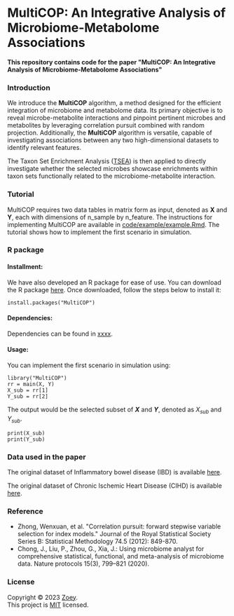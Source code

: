 # MultiCOP: An Integrative Analysis of Microbiome-Metabolome Associations

**This repository contains code for the paper "MultiCOP: An Integrative Analysis of Microbiome-Metabolome Associations"**


### Introduction

We introduce the **MultiCOP** algorithm, a method designed for the efficient integration of microbiome and metabolome data. Its primary objective is to reveal microbe-metabolite interactions and pinpoint pertinent microbes and metabolites by leveraging correlation pursuit combined with random projection. Additionally, the **MultiCOP** algorithm is versatile, capable of investigating associations between any two high-dimensional datasets to identify relevant features. 

The Taxon Set Enrichment Analysis ([TSEA](xxxxxx)) is then applied to directly investigate whether the selected microbes showcase enrichments within taxon sets functionally related to the microbiome-metabolite interaction.


### Tutorial

MultiCOP requires two data tables in matrix form as input, denoted as **X** and **Y**, each with dimensions of n_sample by n_feature. The instructions for implementing MultiCOP are available in [code/example/example.Rmd](https://github.com/zoey114/MultiCOP/blob/main/code/example/example.Rmd). The tutorial shows how to implement the first scenario in simulation.


### R package

#### Installment:
We have also developed an R package for ease of use. You can download the R package [here](xxxxxxxxxxx). Once downloaded, follow the steps below to install it:

```{r}
install.packages("MultiCOP")
```

#### Dependencies:

Dependencies can be found in [xxxx](xxxxxx).


#### Usage:

You can implement the first scenario in simulation using:

```{r}
library("MultiCOP")
rr = main(X, Y)
X_sub = rr[1]
Y_sub = rr[2]
```

The output would be the selected subset of **$X$** and **$Y$**, denoted as $X_{sub}$ and $Y_{sub}$.

```{r}
print(X_sub)
print(Y_sub)
```


### Data used in the paper

The original dataset of Inflammatory bowel disease (IBD) is available [here]().

The original dataset of Chronic Ischemic Heart Disease (CIHD) is available [here]().


### Reference
  - Zhong, Wenxuan, et al. "Correlation pursuit: forward stepwise variable selection for index models." Journal of the Royal Statistical Society Series B: Statistical Methodology 74.5 (2012): 849-870.
  - Chong, J., Liu, P., Zhou, G., Xia, J.: Using microbiome analyst for comprehensive statistical, functional, and meta-analysis of microbiome data. Nature protocols 15(3), 799–821 (2020).


### License

Copyright © 2023 [Zoey](https://github.com/zoey114). <br />
This project is [MIT](https://github.com/zoey114/MultiCOP/blob/main/LICENSE) licensed.

